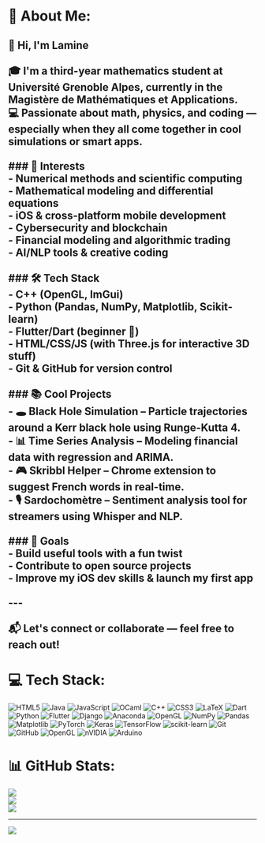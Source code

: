 # 💫 About Me:
## 👋 Hi, I'm Lamine<br><br>🎓 I'm a third-year mathematics student at Université Grenoble Alpes, currently in the Magistère de Mathématiques et Applications.  <br>💻 Passionate about math, physics, and coding — especially when they all come together in cool simulations or smart apps.<br><br>### 🧠 Interests<br>- Numerical methods and scientific computing<br>- Mathematical modeling and differential equations<br>- iOS & cross-platform mobile development<br>- Cybersecurity and blockchain<br>- Financial modeling and algorithmic trading<br>- AI/NLP tools & creative coding<br><br>### 🛠️ Tech Stack<br>- C++ (OpenGL, ImGui)<br>- Python (Pandas, NumPy, Matplotlib, Scikit-learn)<br>- Flutter/Dart (beginner 🚀)<br>- HTML/CSS/JS (with Three.js for interactive 3D stuff)<br>- Git & GitHub for version control<br><br>### 📚 Cool Projects<br>- 🕳️ **Black Hole Simulation** – Particle trajectories around a Kerr black hole using Runge-Kutta 4.<br>- 📊 **Time Series Analysis** – Modeling financial data with regression and ARIMA.<br>- 🎮 **Skribbl Helper** – Chrome extension to suggest French words in real-time.<br>- 🎙️ **Sardochomètre** – Sentiment analysis tool for streamers using Whisper and NLP.<br><br>### 🎯 Goals<br>- Build useful tools with a fun twist<br>- Contribute to open source projects<br>- Improve my iOS dev skills & launch my first app<br><br>---<br><br>📬 Let's connect or collaborate — feel free to reach out!<br>


# 💻 Tech Stack:
![HTML5](https://img.shields.io/badge/html5-%23E34F26.svg?style=for-the-badge&logo=html5&logoColor=white) ![Java](https://img.shields.io/badge/java-%23ED8B00.svg?style=for-the-badge&logo=openjdk&logoColor=white) ![JavaScript](https://img.shields.io/badge/javascript-%23323330.svg?style=for-the-badge&logo=javascript&logoColor=%23F7DF1E) ![OCaml](https://img.shields.io/badge/OCaml-%23E98407.svg?style=for-the-badge&logo=ocaml&logoColor=white) ![C++](https://img.shields.io/badge/c++-%2300599C.svg?style=for-the-badge&logo=c%2B%2B&logoColor=white) ![CSS3](https://img.shields.io/badge/css3-%231572B6.svg?style=for-the-badge&logo=css3&logoColor=white) ![LaTeX](https://img.shields.io/badge/latex-%23008080.svg?style=for-the-badge&logo=latex&logoColor=white) ![Dart](https://img.shields.io/badge/dart-%230175C2.svg?style=for-the-badge&logo=dart&logoColor=white) ![Python](https://img.shields.io/badge/python-3670A0?style=for-the-badge&logo=python&logoColor=ffdd54) ![Flutter](https://img.shields.io/badge/Flutter-%2302569B.svg?style=for-the-badge&logo=Flutter&logoColor=white) ![Django](https://img.shields.io/badge/django-%23092E20.svg?style=for-the-badge&logo=django&logoColor=white) ![Anaconda](https://img.shields.io/badge/Anaconda-%2344A833.svg?style=for-the-badge&logo=anaconda&logoColor=white) ![OpenGL](https://img.shields.io/badge/OpenGL-%23FFFFFF.svg?style=for-the-badge&logo=opengl) ![NumPy](https://img.shields.io/badge/numpy-%23013243.svg?style=for-the-badge&logo=numpy&logoColor=white) ![Pandas](https://img.shields.io/badge/pandas-%23150458.svg?style=for-the-badge&logo=pandas&logoColor=white) ![Matplotlib](https://img.shields.io/badge/Matplotlib-%23ffffff.svg?style=for-the-badge&logo=Matplotlib&logoColor=black) ![PyTorch](https://img.shields.io/badge/PyTorch-%23EE4C2C.svg?style=for-the-badge&logo=PyTorch&logoColor=white) ![Keras](https://img.shields.io/badge/Keras-%23D00000.svg?style=for-the-badge&logo=Keras&logoColor=white) ![TensorFlow](https://img.shields.io/badge/TensorFlow-%23FF6F00.svg?style=for-the-badge&logo=TensorFlow&logoColor=white) ![scikit-learn](https://img.shields.io/badge/scikit--learn-%23F7931E.svg?style=for-the-badge&logo=scikit-learn&logoColor=white) ![Git](https://img.shields.io/badge/git-%23F05033.svg?style=for-the-badge&logo=git&logoColor=white) ![GitHub](https://img.shields.io/badge/github-%23121011.svg?style=for-the-badge&logo=github&logoColor=white) ![OpenGL](https://img.shields.io/badge/OpenGL-white?logo=OpenGL&style=for-the-badge) ![nVIDIA](https://img.shields.io/badge/nVIDIA-%2376B900.svg?style=for-the-badge&logo=nVIDIA&logoColor=white) ![Arduino](https://img.shields.io/badge/-Arduino-00979D?style=for-the-badge&logo=Arduino&logoColor=white)
# 📊 GitHub Stats:
![](https://github-readme-stats.vercel.app/api?username=Lam1ne&theme=dark&hide_border=false&include_all_commits=false&count_private=false)<br/>
![](https://nirzak-streak-stats.vercel.app/?user=Lam1ne&theme=dark&hide_border=false)<br/>
![](https://github-readme-stats.vercel.app/api/top-langs/?username=Lam1ne&theme=dark&hide_border=false&include_all_commits=false&count_private=false&layout=compact)

---
[![](https://visitcount.itsvg.in/api?id=Lam1ne&icon=0&color=0)](https://visitcount.itsvg.in)

<!-- Proudly created with GPRM ( https://gprm.itsvg.in ) -->
